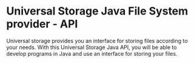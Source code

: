 # Universal Storage Java File System provider - API
Universal storage provides you an interface for storing files according to your needs.  With this Universal Storage Java API, you will be able to develop programs in Java and use an interface for storing your files.

